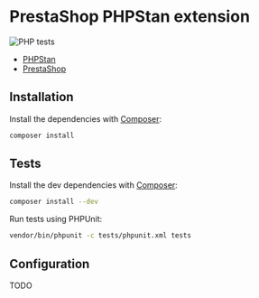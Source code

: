 # PrestaShop PHPStan extension

![PHP tests](https://github.com/matks/phpstan-prestashop/workflows/PHP%20tests/badge.svg)

* [PHPStan](https://phpstan.org/)
* [PrestaShop](https://github.com/prestashop/prestashop)

## Installation

Install the dependencies with [Composer](https://getcomposer.org/):
```bash
composer install
```

## Tests

Install the dev dependencies with [Composer](https://getcomposer.org/):
```bash
composer install --dev
```

Run tests using PHPUnit:
```bash
vendor/bin/phpunit -c tests/phpunit.xml tests
```

## Configuration

TODO
